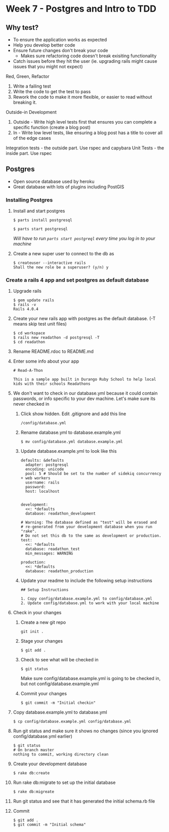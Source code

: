 # Week 7 - Postgres and Intro to TDD

## Why test?

* To ensure the application works as expected
* Help you develop better code
* Ensure future changes don't break your code
  * Makes sure refactoring code doesn't break exisiting functionality
* Catch issues before they hit the user (ie. upgrading rails might cause issues that you might not expect)

Red, Green, Refactor

1. Write a failing test
2. Write the code to get the test to pass
3. Rework the code to make it more flexible, or easier to read without breaking it.

Outside-in Development

1. Outside - Write high level tests first that ensures you can complete a specific function (create a blog post)
2. In - Write low level tests, like ensuring a blog post has a title to cover all of the edge cases

Integration tests - the outside part. Use rspec and capybara
Unit Tests - the inside part. Use rspec

## Postgres

* Open source database used by heroku
* Great database with lots of plugins including PostGIS

### Installing Postgres

1. Install and start postgres

    ```
    $ parts install postgresql

    $ parts start postgresql
    ```

    *Will have to run `parts start postgreql` every time you log in to your machine*
2. Create a new super user to connect to the db as

    ```
    $ createuser --interactive rails
    Shall the new role be a superuser? (y/n) y
    ```

### Create a rails 4 app and set postgres as default database

1. Upgrade rails

    ```
    $ gem update rails
    $ rails -v
    Rails 4.0.4
    ```
2. Create your new rails app with postgres as the default database. (-T means skip test unit files)

    ```
    $ cd workspace
    $ rails new readathon -d postgresql -T
    $ cd readathon
    ```
3. Rename README.rdoc to README.md
4. Enter some info about your app

    ```
    # Read-A-Thon

    This is a sample app built in Durango Ruby School to help local kids with their schools Readathons
    ```
5. We don't want to check in our database.yml because it could contain passwords, or info specific to your dev machine. Let's make sure its never checked in

      1. Click show hidden. Edit .gitignore and add this line

          ```
          /config/database.yml
          ```

      2. Rename database.yml to database.example.yml

          ```
          $ mv config/database.yml database.example.yml
          ```

      3. Update database.example.yml to look like this

          ```
          defaults: &defaults
            adapter: postgresql
            encoding: unicode
            pool: 5 # Should be set to the number of sidekiq concurrency + web workers
            username: rails
            password:
            host: localhost


          development:
            <<: *defaults
            database: readathon_development

          # Warning: The database defined as "test" will be erased and
          # re-generated from your development database when you run "rake".
          # Do not set this db to the same as development or production.
          test:
            <<: *defaults
            database: readathon_test
            min_messages: WARNING

          production:
            <<: *defaults
            database: readathon_production
          ```

      4. Update your readme to include the following setup instructions

          ```
          ## Setup Instructions

          1. Copy config/database.example.yml to config/database.yml
          2. Update config/database.yml to work with your local machine
          ```

6. Check in your changes

    1. Create a new git repo

        ```
        git init .
        ```

    2. Stage your changes

        ```
        $ git add .
        ```

    3. Check to see what will be checked in

        ```
        $ git status
        ```

        Make sure config/database.example.yml is going to be checked in, but not config/database.example.yml

    4. Commit your changes

        ```
        $ git commit -m "Initial checkin"
        ```

7. Copy database.example.yml to database.yml

    ```
    $ cp config/database.example.yml config/database.yml
    ```

8. Run git status and make sure it shows no changes (since you ignored config/database.yml earlier)

    ```
    $ git status
    # On branch master
    nothing to commit, working directory clean
    ```

9. Create your development database

    ```
    $ rake db:create
    ```
10. Run rake db:migrate to set up the initial database

    ```
    $ rake db:migreate
    ```

11. Run git status and see that it has generated the initial schema.rb file
12. Commit

    ```
    $ git add .
    $ git commit -m "Initial schema"
    ```
